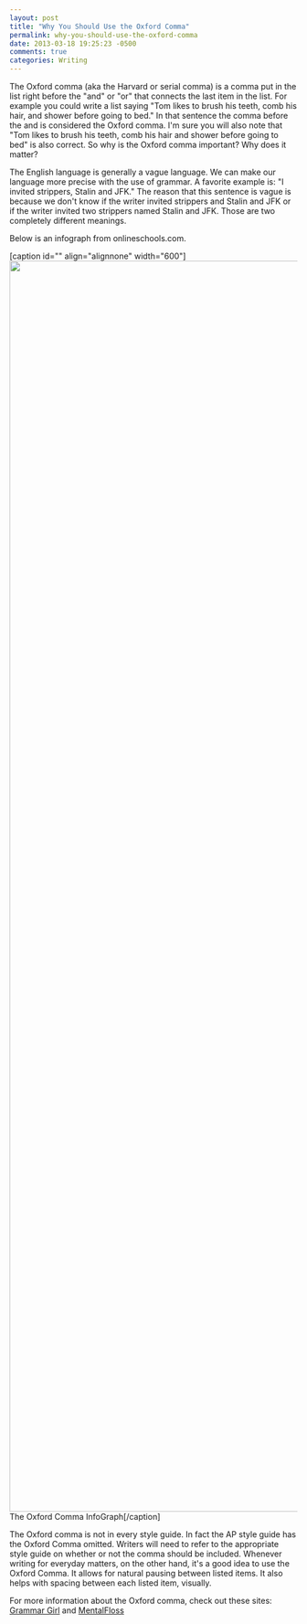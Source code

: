 ```yaml
---
layout: post
title: "Why You Should Use the Oxford Comma"
permalink: why-you-should-use-the-oxford-comma
date: 2013-03-18 19:25:23 -0500
comments: true
categories: Writing
---
```

The Oxford comma (aka the Harvard or serial comma) is a comma put in the list right before the "and" or "or" that connects the last item in the list. For example you could write a list saying "Tom likes to brush his teeth, comb his hair, and shower before going to bed." In that sentence the comma before the and is considered the Oxford comma. I'm sure you will also note that "Tom likes to brush his teeth, comb his hair and shower before going to bed" is also correct. So why is the Oxford comma important? Why does it matter?

The English language is generally a vague language. We can make our language more precise with the use of grammar. A favorite example is: "I invited strippers, Stalin and JFK." The reason that this sentence is vague is because we don't know if the writer invited strippers and Stalin and JFK or if the writer invited two strippers named Stalin and JFK. Those are two completely different meanings.

Below is an infograph from onlineschools.com.

[caption id="" align="alignnone" width="600"]<a href="http://www.onlineschools.com/in-focus/oxford-comma"><img alt="" src="http://www.onlineschools.com/imagesvr_ce/6404/oxford-comma.jpg" width="600" height="2190" /></a> The Oxford Comma InfoGraph[/caption]

The Oxford comma is not in every style guide. In fact the AP style guide has the Oxford Comma omitted. Writers will need to refer to the appropriate style guide on whether or not the comma should be included. Whenever writing for everyday matters, on the other hand, it's a good idea to use the Oxford Comma. It allows for natural pausing between listed items. It also helps with spacing between each listed item, visually.

For more information about the Oxford comma, check out these sites: <a title="grammar girl oxford comma" href="http://grammar.quickanddirtytips.com/oxford-comma-pictures.aspx">Grammar Girl</a> and <a title="Shots fired in the oxford comma war" href="http://mentalfloss.com/article/33637/best-shots-fired-oxford-comma-wars">MentalFloss</a>